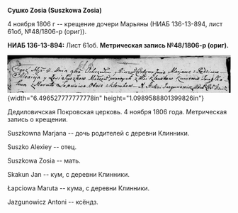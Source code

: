 **Сушко Zosia (Suszkowa Zosia)**

4 ноября 1806 г -- крещение дочери Марьяны (НИАБ 136-13-894, лист 61об,
№48/1806-р (ориг)).

**НИАБ 136-13-894:** Лист 61об. **Метрическая запись №48/1806-р
(ориг).**

![](./media/cdbee5116a5858dd84bad275a1278d912ebdc8a5.png){width="6.496527777777778in"
height="1.0989588801399826in"}

Дедиловичская Покровская церковь. 4 ноября 1806 года. Метрическая запись
о крещении.

Suszkowna Marjana -- дочь родителей с деревни Клинники.

Suszko Alexiey -- отец.

Suszkowa Zosia -- мать.

Skakun Jan -- кум, с деревни Клинники.

Łapciowa Maruta -- кума, с деревни Клинники.

Jazgunowicz Antoni -- ксёндз.
